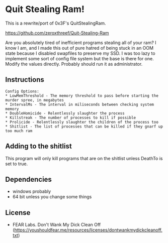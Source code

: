 # Quit Stealing Ram!
This is a rewrite/port of 0x3F's QuitStealingRam.


https://github.com/zeroxthreef/Quit-Stealing-Ram


Are you absolutely tired of inefficient programs stealing all of your ram? I know I am, and I made this out of pure hatred of being stuck in an OOM state because I disabled swapfiles to preserve my SSD.
I was too lazy to implement some sort of config file system but the base is there for one.
Modify the values directly.
Probably should run it as administrator.

## Instructions
```
Config Options:
* LowMemThreshold - The memory threshold to pass before starting the murder spree, in megabytes
* IntervalMs - The interval in miliseconds between checking system memory
* DoubleHomicide - Relentlessly slaughter the process
* Killstreak - The number of processes to kill if possible
* Prolicide - Relentlessly slaughter the children of the process too
* Shitlist - The list of processes that can be killed if they gnarf up too much ram
```

## Adding to the shitlist
This program will only kill programs that are on the shitlist unless DeathTo is set to true.

## Dependencies
* windows probably
* 64 bit unless you change some things

## License
* FEAR Labs. Don't Wank My Dick Clean Off (https://youshouldfear.me/resources/licenses/dontwankmydickcleanoff.txt)

